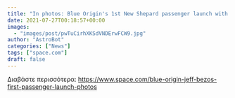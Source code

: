 ```yaml
---
title: "In photos: Blue Origin's 1st New Shepard passenger launch with Jeff Bezos"
date: 2021-07-27T00:18:57+00:00
images:
  - "images/post/pwTuCirhXKSdVNDErwFCW9.jpg"
author: "AstroBot"
categories: ["News"]
tags: ["space.com"]
draft: false
---
```




Διαβάστε περισσότερα: https://www.space.com/blue-origin-jeff-bezos-first-passenger-launch-photos
